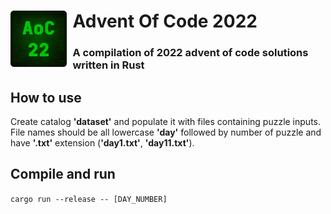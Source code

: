 # Advent Of Code 2022 <img title="" src="./assets/icon.svg" align="left" width="90" style="padding-right: 0.5ch">
### A compilation of 2022 advent of code solutions written in Rust

## How to use
Create catalog **'dataset'** and populate it with files containing puzzle inputs. File names should be all lowercase **'day'** followed by number of puzzle and have **'.txt'** extension (**'day1.txt'**, **'day11.txt'**).

## Compile and run
`cargo run --release -- [DAY_NUMBER]`
